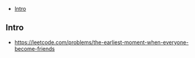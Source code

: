 - [Intro](#intro)

## Intro

- https://leetcode.com/problems/the-earliest-moment-when-everyone-become-friends


